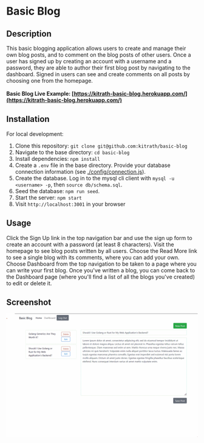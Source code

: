 # Basic Blog

## Description
This basic blogging application allows users to create and manage their own blog posts, and to comment on the blog posts of other users.  Once a user has signed up by creating an account with a username and a password, they are able to author their first blog post by navigating to the dashboard.  Signed in users can see and create comments on all posts by choosing one from the homepage.<br><br>
**Basic Blog Live Example: [https://kitrath-basic-blog.herokuapp.com/](https://kitrath-basic-blog.herokuapp.com/)**
## Installation
For local development:
1. Clone this repository: `git clone git@github.com:kitrath/basic-blog`
2. Navigate to the base directory: `cd basic-blog`
3. Install dependencies: `npm install`
4. Create a `.env` file in the base directory.  Provide your database connection information (see [./config/connection.js](config/connection.js)).
4. Create the database. Log in to the mysql cli client with `mysql -u <username> -p`, then `source db/schema.sql`.
5. Seed the database: `npm run seed`.
6. Start the server: `npm start`
7. Visit `http://localhost:3001` in your browser
## Usage
Click the Sign Up link in the top navigation bar and use the sign up form to create an account with a password (at least 8 characters).  Visit the homepage to see blog posts written by all users.  Choose the Read More link to see a single blog with its comments, where you can add your own.  Choose Dashboard from the top navigation to be taken to a page where you can write your first blog.  Once you've written a blog, you can come back to the Dashboard page (where you'll find a list of all the blogs you've created) to edit or delete it.

## Screenshot
<p align="center"><img src="./screen.png" width="600px" /></p>